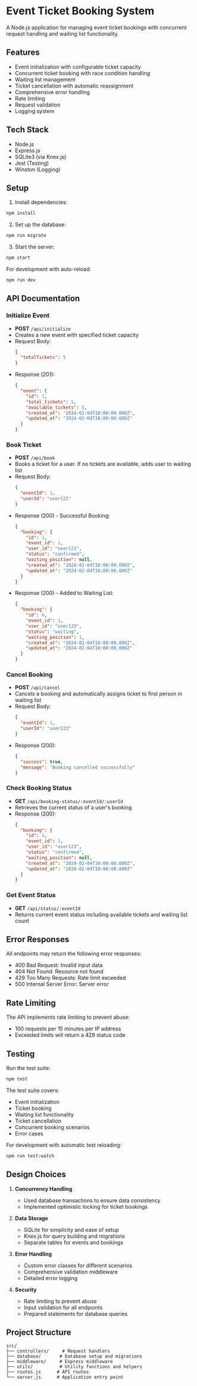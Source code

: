 # Event Ticket Booking System

A Node.js application for managing event ticket bookings with concurrent request handling and waiting list functionality.

## Features

- Event initialization with configurable ticket capacity
- Concurrent ticket booking with race condition handling
- Waiting list management
- Ticket cancellation with automatic reassignment
- Comprehensive error handling
- Rate limiting
- Request validation
- Logging system

## Tech Stack

- Node.js
- Express.js
- SQLite3 (via Knex.js)
- Jest (Testing)
- Winston (Logging)

## Setup

1. Install dependencies:
```bash
npm install
```

2. Set up the database:
```bash
npm run migrate
```

3. Start the server:
```bash
npm start
```

For development with auto-reload:
```bash
npm run dev
```

## API Documentation

### Initialize Event
- **POST** `/api/initialize`
- Creates a new event with specified ticket capacity
- Request Body:
  ```json
  {
    "totalTickets": 5
  }
  ```
- Response (201):
  ```json
  {
    "event": {
      "id": 1,
      "total_tickets": 5,
      "available_tickets": 5,
      "created_at": "2024-02-04T10:00:00.000Z",
      "updated_at": "2024-02-04T10:00:00.000Z"
    }
  }
  ```

### Book Ticket
- **POST** `/api/book`
- Books a ticket for a user. If no tickets are available, adds user to waiting list
- Request Body:
  ```json
  {
    "eventId": 1,
    "userId": "user123"
  }
  ```
- Response (200) - Successful Booking:
  ```json
  {
    "booking": {
      "id": 1,
      "event_id": 1,
      "user_id": "user123",
      "status": "confirmed",
      "waiting_position": null,
      "created_at": "2024-02-04T10:00:00.000Z",
      "updated_at": "2024-02-04T10:00:00.000Z"
    }
  }
  ```
- Response (200) - Added to Waiting List:
  ```json
  {
    "booking": {
      "id": 6,
      "event_id": 1,
      "user_id": "user123",
      "status": "waiting",
      "waiting_position": 1,
      "created_at": "2024-02-04T10:00:00.000Z",
      "updated_at": "2024-02-04T10:00:00.000Z"
    }
  }
  ```

### Cancel Booking
- **POST** `/api/cancel`
- Cancels a booking and automatically assigns ticket to first person in waiting list
- Request Body:
  ```json
  {
    "eventId": 1,
    "userId": "user123"
  }
  ```
- Response (200):
  ```json
  {
    "success": true,
    "message": "Booking cancelled successfully"
  }
  ```

### Check Booking Status
- **GET** `/api/booking-status/:eventId/:userId`
- Retrieves the current status of a user's booking
- Response (200):
  ```json
  {
    "booking": {
      "id": 1,
      "event_id": 1,
      "user_id": "user123",
      "status": "confirmed",
      "waiting_position": null,
      "created_at": "2024-02-04T10:00:00.000Z",
      "updated_at": "2024-02-04T10:00:00.000Z"
    }
  }
  ```

### Get Event Status
- **GET** `/api/status/:eventId`
- Returns current event status including available tickets and waiting list count

## Error Responses

All endpoints may return the following error responses:

- 400 Bad Request: Invalid input data
- 404 Not Found: Resource not found
- 429 Too Many Requests: Rate limit exceeded
- 500 Internal Server Error: Server error

## Rate Limiting

The API implements rate limiting to prevent abuse:
- 100 requests per 15 minutes per IP address
- Exceeded limits will return a 429 status code

## Testing

Run the test suite:
```bash
npm test
```

The test suite covers:
- Event initialization
- Ticket booking
- Waiting list functionality
- Ticket cancellation
- Concurrent booking scenarios
- Error cases

For development with automatic test reloading:
```bash
npm run test:watch
```

## Design Choices

1. **Concurrency Handling**
   - Used database transactions to ensure data consistency
   - Implemented optimistic locking for ticket bookings

2. **Data Storage**
   - SQLite for simplicity and ease of setup
   - Knex.js for query building and migrations
   - Separate tables for events and bookings

3. **Error Handling**
   - Custom error classes for different scenarios
   - Comprehensive validation middleware
   - Detailed error logging

4. **Security**
   - Rate limiting to prevent abuse
   - Input validation for all endpoints
   - Prepared statements for database queries

## Project Structure

```
src/
├── controllers/     # Request handlers
├── database/       # Database setup and migrations
├── middleware/     # Express middleware
├── utils/          # Utility functions and helpers
├── routes.js      # API routes
└── server.js      # Application entry point
```
